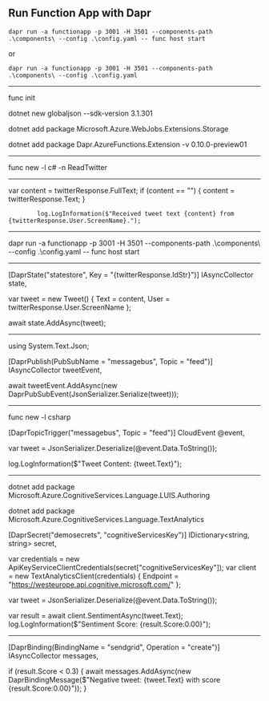 
## Run Function App with Dapr

```shell
dapr run -a functionapp -p 3001 -H 3501 --components-path .\components\ --config .\config.yaml -- func host start
```

or 

```shell
dapr run -a functionapp -p 3001 -H 3501 --components-path .\components\ --config .\config.yaml
```

----

func init

dotnet new globaljson --sdk-version 3.1.301

dotnet add package Microsoft.Azure.WebJobs.Extensions.Storage

dotnet add package Dapr.AzureFunctions.Extension -v 0.10.0-preview01

---

func new -l c# -n ReadTwitter

---

 var content = twitterResponse.FullText;
            if (content == "")
            {
                content = twitterResponse.Text;
            }

            log.LogInformation($"Received tweet text {content} from {twitterResponse.User.ScreenName}.");

---

dapr run -a functionapp -p 3001 -H 3501 --components-path .\components\ --config .\config.yaml -- func host start

---

[DaprState("statestore", Key = "{twitterResponse.IdStr}")] IAsyncCollector<Tweet> state,


var tweet = new Tweet() { Text = content, User = twitterResponse.User.ScreenName };

await state.AddAsync(tweet);

---

using System.Text.Json;

[DaprPublish(PubSubName = "messagebus",  Topic = "feed")] IAsyncCollector<DaprPubSubEvent> tweetEvent,

await tweetEvent.AddAsync(new DaprPubSubEvent(JsonSerializer.Serialize(tweet)));

---

func new -l csharp

[DaprTopicTrigger("messagebus", Topic = "feed")] CloudEvent @event,

var tweet = JsonSerializer.Deserialize<Tweet>(@event.Data.ToString());

log.LogInformation($"Tweet Content: {tweet.Text}");

---

dotnet add package Microsoft.Azure.CognitiveServices.Language.LUIS.Authoring
    
dotnet add package Microsoft.Azure.CognitiveServices.Language.TextAnalytics

[DaprSecret("demosecrets", "cognitiveServicesKey")] IDictionary<string, string> secret,

var credentials = new ApiKeyServiceClientCredentials(secret["cognitiveServicesKey"]);
var client = new TextAnalyticsClient(credentials)
{
    Endpoint = "https://westeurope.api.cognitive.microsoft.com/"
};

var tweet = JsonSerializer.Deserialize<Tweet>(@event.Data.ToString());

var result = await client.SentimentAsync(tweet.Text);
log.LogInformation($"Sentiment Score: {result.Score:0.00}");

---

[DaprBinding(BindingName = "sendgrid", Operation = "create")] IAsyncCollector<DaprBindingMessage> messages,

if (result.Score < 0.3)
{
    await messages.AddAsync(new DaprBindingMessage($"Negative tweet: {tweet.Text} with score {result.Score:0.00}"));
}